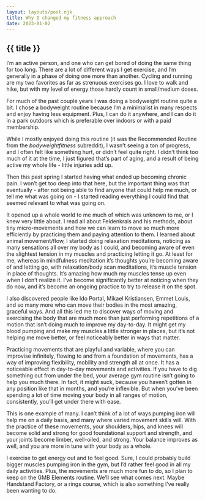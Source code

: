 ```yaml
---
layout: layouts/post.njk
title: Why I changed my fitness approach
date: 2023-01-02
---
```


## {{ title }}

I’m an active person, and one who can get bored of doing the same thing for too long. There are a lot of different ways I get exercise, and I’m generally in a phase of doing one more than another. Cycling and running are my two favorites as far as strenuous exercises go. I love to walk and hike, but with my level of energy those hardly count in small/medium doses.

For much of the past couple years I was doing a bodyweight routine quite a bit. I chose a bodyweight routine because I’m a minimalist in many respects and enjoy having less equipment. Plus, I can do it anywhere, and I can do it in a park outdoors which is preferable over indoors or with a paid membership.

While I mostly enjoyed doing this routine (it was the Recommended Routine from the *bodyweightfitness* subreddit), I wasn’t seeing a ton of progress, and I often felt like something hurt, or didn’t feel quite right. I didn’t think too much of it at the time, I just figured that’s part of aging, and a result of being active my whole life - little injuries add up.

Then this past spring I started having what ended up becoming chronic pain. I won’t get too deep into that here, but the important thing was that eventually - after not being able to find anyone that could help me much, or tell me what was going on - I started reading everything I could find that seemed relevant to what was going on.

It opened up a whole world to me much of which was unknown to me, or I knew very little about. I read all about Feldenkrais and his methods, about tiny micro-movements and how we can learn to move so much more efficiently by practicing them and paying attention to them. I learned about animal movement/flow, I started doing relaxation meditations, noticing as many sensations all over my body as I could, and becoming aware of even the slightest tension in my muscles and practicing letting it go. At least for me, whereas in mindfulness meditation it’s thoughts you’re becoming aware of and letting go, with relaxation/body scan meditations, it’s muscle tension in place of thoughts. It’s amazing how much my muscles tense up even when I don’t realize it. I’ve become significantly better at noticing when they do now, and it’s become an ongoing practice to try to release it on the spot.

I also discovered people like Ido Portal, Mikael Kristiansen, Emmet Louis, and so many more who can move their bodies in the most amazing, graceful ways. And all this led me to discover ways of moving and exercising the body that are much more than just performing repetitions of a motion that isn’t doing much to improve my day-to-day. It might get my blood pumping and make my muscles a little stronger in places, but it’s not helping me move better, or feel noticeably better in ways that matter.

Practicing movements that are playful and variable, where you can improvise infinitely, flowing to and from a foundation of movements, has a way of improving flexibility, mobility and strength all at once. It has a noticeable effect in day-to-day movements and activities. If you have to dig something out from under the bed, your average gym routine isn’t going to help you much there. In fact, it might suck, because you haven’t gotten in any position like that in months, and you’re inflexible. But when you’ve been spending a lot of time moving your body in all ranges of motion, consistently, you’ll get under there with ease.

This is one example of many. I can’t think of a lot of ways pumping iron will help me on a daily basis, and many where varied movement skills will. With the practice of these movements, your shoulders, hips, and knees will become solid and strong for good foundational support and strength, and your joints become limber, well-oiled, and strong. Your balance improves as well, and you are more in tune with your body as a whole.

I exercise to get energy out and to feel good. Sure, I could probably build bigger muscles pumping iron in the gym, but I’d rather feel good in all my daily activities. Plus, the movements are much more fun to do, so I plan to keep on the GMB Elements routine. We’ll see what comes next. Maybe Handstand Factory, or a rings course, which is also something I’ve really been wanting to do.
